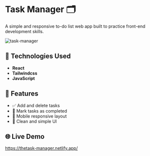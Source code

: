 # Task Manager 🗂️

A simple and responsive to-do list web app built to practice front-end development skills.


![task-manager](https://github.com/user-attachments/assets/5fc8fce5-3187-4e51-ba34-1ed8ba2e3367)

## 🚀 Technologies Used

- **React**
- **Tailwindcss**
- **JavaScript**

## 📌 Features

- ✅ Add and delete tasks  
- 📌 Mark tasks as completed  
- 📱 Mobile responsive layout  
- 🎯 Clean and simple UI

## 🌐 Live Demo

https://thetask-manager.netlify.app/
